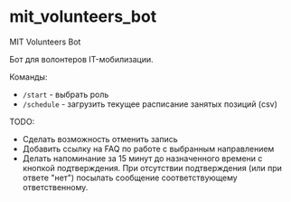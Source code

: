 # mit_volunteers_bot
MIT Volunteers Bot

Бот для волонтеров IT-мобилизации. 

Команды:
 * `/start` - выбрать роль
 * `/schedule` - загрузить текущее расписание занятых позиций (csv)
 
 TODO:
  * Сделать возможность отменить запись
  * Добавить ссылку на FAQ по работе с выбранным направлением
  * Делать напоминание за 15 минут до назначенного времени c кнопкой подтверждения. При отсутствии подтверждения (или при ответе "нет") посылать сообщение соответствующему ответственному.
